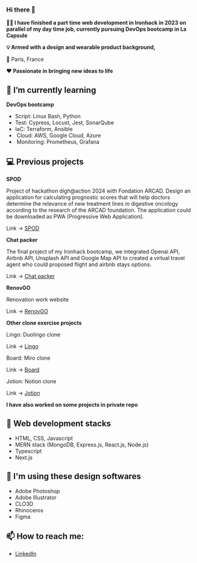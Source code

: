 ### Hi there 👋

**👩‍💻 I have finished a part time web development in Ironhack in 2023 on parallel of my day time job, currently pursuing DevOps bootcamp in La Capsule**

**💡 Armed with a design and wearable product background,** 

📍 Paris, France  

**❤️ Passionate in bringing new ideas to life**

## 🌱 I’m currently learning
**DevOps bootcamp** 
- Script: Linux Bash, Python
- Test: Cypress, Locust, Jest, SonarQube
- IaC: Terraform, Ansible
-  Cloud: AWS, Google Cloud, Azure
-  Monitoring: Prometheus, Grafana

## 💻 Previous projects

**SPOD**

Project of hackathon digh@action 2024 with Fondation ARCAD.
Design an application for calculating prognostic scores that will help doctors determine the relevance of new treatment lines in digestive oncology according to the research of the ARCAD foundation.
The application could be downloaded as PWA (Progressive Web Application).

Link -> [SPOD](https://spod.vercel.app)

**Chat packer**

The final project of my Ironhack bootcamp, we integrated Openai API, Airbnb API, Unsplash API and Google Map API to created a virtual travel agent who could proposed flight and airbnb stays options.

Link -> [Chat packer](https://chat-packer.netlify.app)

**RenovGO**

Renovation work website

Link -> [RenovGO](https://renov-go.fr)

**Other clone exercise projects**

Lingo: Duolingo clone

Link -> [Lingo](https://lingo-beige.vercel.app)

Board: Miro clone

Link -> [Board](https://board-app-xi.vercel.app)

Jotion: Notion clone

Link -> [Jotion](https://jotion-gamma-nine.vercel.app)

**I have also worked on some projects in private repo**

## 🔧 Web development stacks
- HTML, CSS, Javascript
- MERN stack (MongoDB, Express.js, React.js, Node.js)
- Typescript
- Next.js

## 🎨 I'm using these design softwares
- Adobe Photoshop
- Adobe Illustrator
- CLO3D
- Rhinoceros
- Figma

## 📫 How to reach me:
- [LinkedIn](https://www.linkedin.com/in/rachelpytse/)
